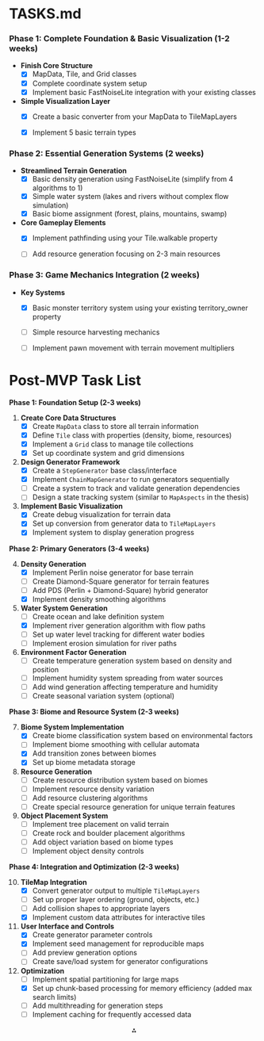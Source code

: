 
# TASKS.md

### Phase 1: Complete Foundation \& Basic Visualization (1-2 weeks)

- **Finish Core Structure**
    - [x] MapData, Tile, and Grid classes
    - [x] Complete coordinate system setup
    - [x] Implement basic FastNoiseLite integration with your existing classes
- **Simple Visualization Layer**
    - [x] Create a basic converter from your MapData to TileMapLayers
    - [x] Implement 5 basic terrain types


### Phase 2: Essential Generation Systems (2 weeks)

- **Streamlined Terrain Generation**
    - [x] Basic density generation using FastNoiseLite (simplify from 4 algorithms to 1)
    - [x] Simple water system (lakes and rivers without complex flow simulation)
    - [x] Basic biome assignment (forest, plains, mountains, swamp)
- **Core Gameplay Elements**
    - [x] Implement pathfinding using your Tile.walkable property
    - [ ] Add resource generation focusing on 2-3 main resources


### Phase 3: Game Mechanics Integration (2 weeks)

- **Key Systems**
    - [x] Basic monster territory system using your existing territory_owner property
    - [ ] Simple resource harvesting mechanics
    - [ ] Implement pawn movement with terrain movement multipliers


# Post-MVP Task List

**Phase 1: Foundation Setup (2-3 weeks)**

1. **Create Core Data Structures**
    * [x] Create `MapData` class to store all terrain information
    * [x] Define `Tile` class with properties (density, biome, resources)
    * [x] Implement a `Grid` class to manage tile collections
    * [x] Set up coordinate system and grid dimensions
2. **Design Generator Framework**
    * [x] Create a `StepGenerator` base class/interface
    * [x] Implement `ChainMapGenerator` to run generators sequentially
    * [ ] Create a system to track and validate generation dependencies
    * [ ] Design a state tracking system (similar to `MapAspects` in the thesis)
3. **Implement Basic Visualization**
    * [x] Create debug visualization for terrain data
    * [x] Set up conversion from generator data to `TileMapLayers`
    * [x] Implement system to display generation progress

**Phase 2: Primary Generators (3-4 weeks)**

4. **Density Generation**
    * [x] Implement Perlin noise generator for base terrain
    * [ ] Create Diamond-Square generator for terrain features
    * [ ] Add PDS (Perlin + Diamond-Square) hybrid generator
    * [x] Implement density smoothing algorithms
5. **Water System Generation**
    * [ ] Create ocean and lake definition system
    * [x] Implement river generation algorithm with flow paths
    * [ ] Set up water level tracking for different water bodies
    * [ ] Implement erosion simulation for river paths
6. **Environment Factor Generation**
    * [ ] Create temperature generation system based on density and position
    * [ ] Implement humidity system spreading from water sources
    * [ ] Add wind generation affecting temperature and humidity
    * [ ] Create seasonal variation system (optional)

**Phase 3: Biome and Resource System (2-3 weeks)**

7. **Biome System Implementation**
    * [x] Create biome classification system based on environmental factors
    * [ ] Implement biome smoothing with cellular automata
    * [x] Add transition zones between biomes
    * [x] Set up biome metadata storage
8. **Resource Generation**
    * [ ] Create resource distribution system based on biomes
    * [ ] Implement resource density variation
    * [ ] Add resource clustering algorithms
    * [ ] Create special resource generation for unique terrain features
9. **Object Placement System**
    * [ ] Implement tree placement on valid terrain
    * [ ] Create rock and boulder placement algorithms
    * [ ] Add object variation based on biome types
    * [ ] Implement object density controls

**Phase 4: Integration and Optimization (2-3 weeks)**

10. **TileMap Integration**
    * [x] Convert generator output to multiple `TileMapLayers`
    * [ ] Set up proper layer ordering (ground, objects, etc.)
    * [ ] Add collision shapes to appropriate layers
    * [x] Implement custom data attributes for interactive tiles
11. **User Interface and Controls**
    * [x] Create generator parameter controls
    * [x] Implement seed management for reproducible maps
    * [ ] Add preview generation options
    * [ ] Create save/load system for generator configurations
12. **Optimization**
    * [ ] Implement spatial partitioning for large maps
    * [x] Set up chunk-based processing for memory efficiency (added max search limits)
    * [ ] Add multithreading for generation steps
    * [ ] Implement caching for frequently accessed data

<div style="text-align: center">⁂</div>

[^1]: https://pplx-res.cloudinary.com/image/private/user_uploads/uOIaYrVNjJmCZpv/Selection_007.jpg

[^2]: https://pplx-res.cloudinary.com/image/private/user_uploads/KrhYMGbKCevhekB/Selection_008.jpg

[^3]: https://pplx-res.cloudinary.com/image/private/user_uploads/NmwTmXtTlFOgmja/Selection_009.jpg
